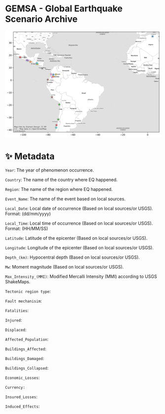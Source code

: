 # GEMSA - Global Earthquake Scenario Archive

<div align='left'>
<img src="./global_database/ECD_coverage.png" alt="GEM's ECD events" width="700"/>
</div>

# ✨ Metadata

`Year`: The year of phenomenon occurrence.    

`Country`: The name of the country where EQ happened.

`Region`:  The name of the region where EQ happened.  

`Event_Name`: The name of the event based on local sources.	 

`Local_Date`: Local date of occurrence (Based on local sources/or USGS). Format: (dd/mm/yyyy)

`Local_Time`: Local time of occurrence (Based on local sources/or USGS). Format: (HH/MM/SS)

`Latitude`: Latitude of the epicenter (Based on local sources/or USGS).

`Longitude`: Longitude of the epicenter (Based on local sources/or USGS).

`Depth_(km)`:  Hypocentral depth (Based on local sources/or USGS).

`Mw`: Moment magnitude (Based on local sources/or USGS).

`Max_Intensity_(MMI)`:  Modified Mercalli Intensity (MMI) according to USGS ShakeMaps.

`Tectonic region type`:

`Fault mechanisim`:

`Fatalities`:

`Injured`:

`Displaced`:

`Affected_Population`:

`Buildings_Affected`:

`Buildings_Damaged`:

`Buildings_Collapsed`:

`Economic_Losses`:

`Currency:`

`Insured_Losses`:

`Induced_Effects`:


